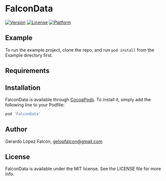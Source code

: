 # FalconData

[![Version](https://img.shields.io/cocoapods/v/FalconData.svg?style=flat)](http://cocoapods.org/pods/FalconData)
[![License](https://img.shields.io/github/license/mashape/apistatus.svg)](https://img.shields.io/github/license/mashape/apistatus.svg)
[![Platform](https://img.shields.io/cocoapods/p/FalconData.svg?style=flat)](http://cocoapods.org/pods/FalconData)

## Example

To run the example project, clone the repo, and run `pod install` from the Example directory first.

## Requirements

## Installation

FalconData is available through [CocoaPods](http://cocoapods.org). To install
it, simply add the following line to your Podfile:

```ruby
pod 'FalconData'
```

## Author

Gerardo López Falcón, gelopfalcon@gmail.com

## License

FalconData is available under the MIT license. See the LICENSE file for more info.
